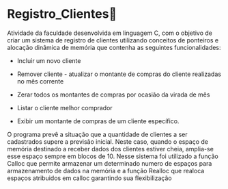 # Registro_Clientes📝
Atividade da faculdade desenvolvida em linguagem C, com o objetivo de criar um sistema de registro de clientes utilizando conceitos de ponteiros e alocação dinâmica de memória que contenha as seguintes funcionalidades:

- Incluir um novo cliente

- Remover cliente - atualizar o montante de compras do cliente realizadas no mês corrente

- Zerar todos os montantes de compras por ocasião da virada de mês

- Listar o cliente melhor comprador

- Exibir um montante de compras de um cliente específico.

O programa prevê a situação que a quantidade de clientes a ser cadastrados supere a previsão inicial. Neste caso, quando o espaço de memória destinado a receber dados dos clientes estiver cheia, amplia-se esse espaço sempre em blocos de 10. Nesse sistema foi utilizado a função Calloc que permite armazenar um determinado numero de espaços para armazenamento de dados na memória e a função Realloc que realoca espaços atribuidos em calloc garantindo sua flexibilização
